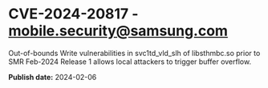 # CVE-2024-20817 - mobile.security@samsung.com

Out-of-bounds Write vulnerabilities in svc1td_vld_slh of libsthmbc.so prior to SMR Feb-2024 Release 1 allows local attackers to trigger buffer overflow.

**Publish date:** 2024-02-06
